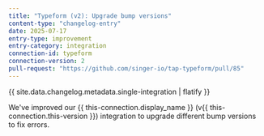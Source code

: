 ```yaml
---
title: "Typeform (v2): Upgrade bump versions"
content-type: "changelog-entry"
date: 2025-07-17
entry-type: improvement
entry-category: integration
connection-id: typeform
connection-version: 2
pull-request: "https://github.com/singer-io/tap-typeform/pull/85"
---
```

{{ site.data.changelog.metadata.single-integration | flatify }}

We've improved our {{ this-connection.display_name }} (v{{ this-connection.this-version }}) integration to upgrade different bump versions to fix errors.